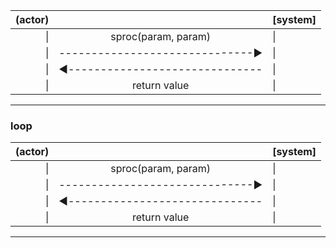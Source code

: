 |(actor)| |[system]|
|---:|:---:|:---|
|\||   sproc(param, param)     |\||
|\||------------------------------►|\||
|\||◀︎------------------------------|\||
|\||      return value         |\||



---
### loop

|(actor)||[system]|
|---:|:---:|:---|
|\||   sproc(param, param)     |\||
|\||------------------------------►|\||
|\||◀︎------------------------------|\||
|\||      return value         |\||
---